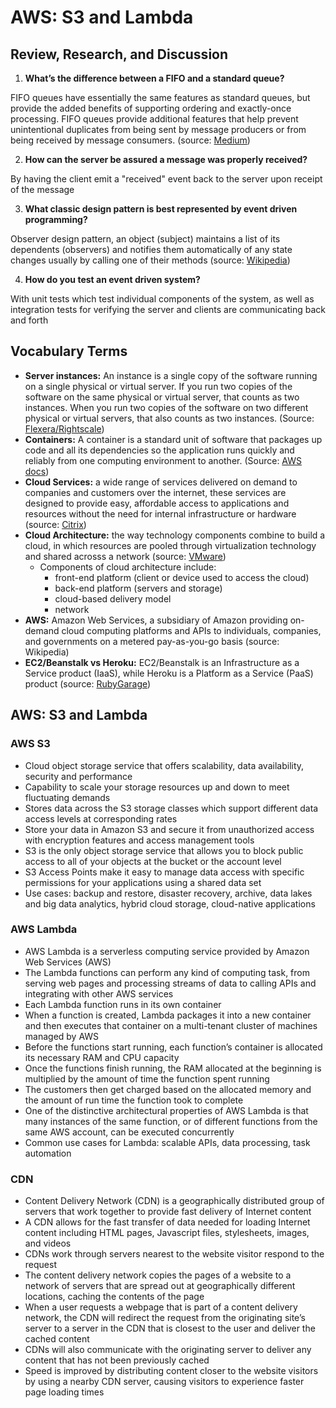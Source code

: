# AWS: S3 and Lambda

## Review, Research, and Discussion

1. **What’s the difference between a FIFO and a standard queue?**

FIFO queues have essentially the same features as standard queues, but provide the added benefits of supporting ordering and exactly-once processing. FIFO queues provide additional features that help prevent unintentional duplicates from being sent by message producers or from being received by message consumers. (source: [Medium](https://medium.com/awesome-cloud/aws-difference-between-sqs-standard-and-fifo-first-in-first-out-queues-28d1ea5e153))

2. **How can the server be assured a message was properly received?**

By having the client emit a "received" event back to the server upon receipt of the message

3. **What classic design pattern is best represented by event driven programming?**

Observer design pattern, an object (subject) maintains a list of its dependents (observers) and notifies them automatically of any state changes usually by calling one of their methods (source: [Wikipedia](https://en.wikipedia.org/wiki/Observer_pattern))

4. **How do you test an event driven system?**

With unit tests which test individual components of the system, as well as integration tests for verifying the server and clients are communicating back and forth

## Vocabulary Terms

- **Server instances:** An instance is a single copy of the software running on a single physical or virtual server. If you run two copies of the software on the same physical or virtual server, that counts as two instances. When you run two copies of the software on two different physical or virtual servers, that also counts as two instances. (Source: [Flexera/Rightscale](https://docs.rightscale.com/cm/dashboard/manage/instances_and_servers/instances_and_servers_concepts.html))
- **Containers:** A container is a standard unit of software that packages up code and all its dependencies so the application runs quickly and reliably from one computing environment to another. (Source: [AWS docs](https://aws.amazon.com/getting-started/deep-dive-containers/))
- **Cloud Services:** a wide range of services delivered on demand to companies and customers over the internet, these services are designed to provide easy, affordable access to applications and resources without the need for internal infrastructure or hardware (source: [Citrix](https://www.citrix.com/glossary/what-is-a-cloud-service.html))
- **Cloud Architecture:** the way technology components combine to build a cloud, in which resources are pooled through virtualization technology and shared acrosss a network (source: [VMware](https://www.vmware.com/topics/glossary/content/cloud-architecture))
  - Components of cloud architecture include:
    - front-end platform (client or device used to access the cloud)
    - back-end platform (servers and storage)
    - cloud-based delivery model
    - network
- **AWS:** Amazon Web Services, a subsidiary of Amazon providing on-demand cloud computing platforms and APIs to individuals, companies, and governments on a metered pay-as-you-go basis (source: Wikipedia)
- **EC2/Beanstalk vs Heroku:** EC2/Beanstalk is an Infrastructure as a Service product (IaaS), while Heroku is a  Platform as a Service (PaaS) product (source: [RubyGarage](https://rubygarage.org/blog/heroku-vs-amazon-web-services))

## AWS: S3 and Lambda

### AWS S3

- Cloud object storage service that offers scalability, data availability, security and performance
- Capability to scale your storage resources up and down to meet fluctuating demands
- Stores data across the S3 storage classes which support different data access levels at corresponding rates
- Store your data in Amazon S3 and secure it from unauthorized access with encryption features and access management tools
- S3 is the only object storage service that allows you to block public access to all of your objects at the bucket or the account level
- S3 Access Points make it easy to manage data access with specific permissions for your applications using a shared data set
- Use cases: backup and restore, disaster recovery, archive, data lakes and big data analytics, hybrid cloud storage, cloud-native applications

### AWS Lambda

- AWS Lambda is a serverless computing service provided by Amazon Web Services (AWS)
- The Lambda functions can perform any kind of computing task, from serving web pages and processing streams of data to calling APIs and integrating with other AWS services
- Each Lambda function runs in its own container
- When a function is created, Lambda packages it into a new container and then executes that container on a multi-tenant cluster of machines managed by AWS
- Before the functions start running, each function’s container is allocated its necessary RAM and CPU capacity
- Once the functions finish running, the RAM allocated at the beginning is multiplied by the amount of time the function spent running
- The customers then get charged based on the allocated memory and the amount of run time the function took to complete
- One of the distinctive architectural properties of AWS Lambda is that many instances of the same function, or of different functions from the same AWS account, can be executed concurrently
- Common use cases for Lambda: scalable APIs, data processing, task automation

### CDN

- Content Delivery Network (CDN) is a geographically distributed group of servers that work together to provide fast delivery of Internet content
- A CDN allows for the fast transfer of data needed for loading Internet content including HTML pages, Javascript files, stylesheets, images, and videos
- CDNs work through servers nearest to the website visitor respond to the request
- The content delivery network copies the pages of a website to a network of servers that are spread out at geographically different locations, caching the contents of the page
- When a user requests a webpage that is part of a content delivery network, the CDN will redirect the request from the originating site’s server to a server in the CDN that is closest to the user and deliver the cached content
- CDNs will also communicate with the originating server to deliver any content that has not been previously cached
- Speed is improved by distributing content closer to the website visitors by using a nearby CDN server, causing visitors to experience faster page loading times